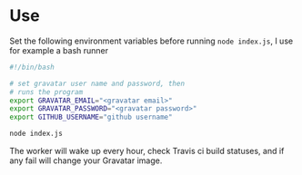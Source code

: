 # Use

Set the following environment variables before running `node index.js`,
I use for example a bash runner

```bash
#!/bin/bash

# set gravatar user name and password, then
# runs the program
export GRAVATAR_EMAIL="<gravatar email>"
export GRAVATAR_PASSWORD="<gravatar password>"
export GITHUB_USERNAME="github username"

node index.js
```

The worker will wake up every hour, check Travis ci build statuses,
and if any fail will change your Gravatar image.

